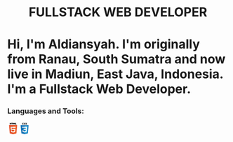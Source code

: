 # <p align="center"> FULLSTACK WEB DEVELOPER  </p>
# Hi, I'm Aldiansyah. I'm originally from Ranau, South Sumatra and now live in Madiun, East Java, Indonesia. I'm a Fullstack Web Developer.


### Languages and Tools:

<img align="left" alt="HTML5" width="26px" src="https://raw.githubusercontent.com/github/explore/80688e429a7d4ef2fca1e82350fe8e3517d3494d/topics/html/html.png" />
<img align="left" alt="CSS3" width="26px" src="https://raw.githubusercontent.com/github/explore/80688e429a7d4ef2fca1e82350fe8e3517d3494d/topics/css/css.png"/>

